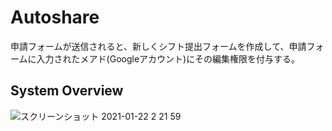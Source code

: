 # Autoshare
申請フォームが送信されると、新しくシフト提出フォームを作成して、申請フォームに入力されたメアド(Googleアカウント)にその編集権限を付与する。  

## System Overview  
![スクリーンショット 2021-01-22 2 21 59](https://user-images.githubusercontent.com/66234583/105387233-ac264a00-5c58-11eb-8f7b-d2268c64d1c6.png)  